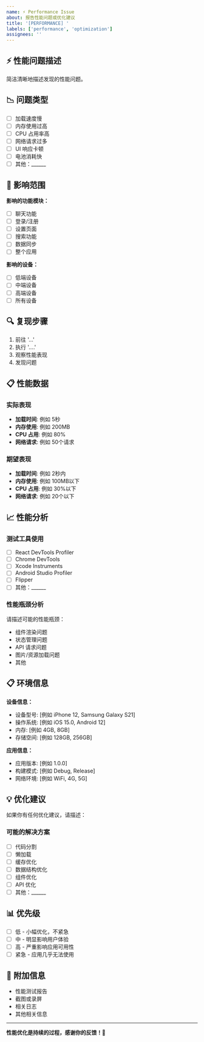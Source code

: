 ```yaml
---
name: ⚡ Performance Issue
about: 报告性能问题或优化建议
title: '[PERFORMANCE] '
labels: ['performance', 'optimization']
assignees: ''
---
```


## ⚡ 性能问题描述

简洁清晰地描述发现的性能问题。

## 📉 问题类型

- [ ] 加载速度慢
- [ ] 内存使用过高
- [ ] CPU 占用率高
- [ ] 网络请求过多
- [ ] UI 响应卡顿
- [ ] 电池消耗快
- [ ] 其他：______

## 📱 影响范围

**影响的功能模块：**
- [ ] 聊天功能
- [ ] 登录/注册
- [ ] 设置页面
- [ ] 搜索功能
- [ ] 数据同步
- [ ] 整个应用

**影响的设备：**
- [ ] 低端设备
- [ ] 中端设备
- [ ] 高端设备
- [ ] 所有设备

## 🔍 复现步骤

1. 前往 '...'
2. 执行 '....'
3. 观察性能表现
4. 发现问题

## 📋 性能数据

### 实际表现
- **加载时间**: 例如 5秒
- **内存使用**: 例如 200MB
- **CPU 占用**: 例如 80%
- **网络请求**: 例如 50个请求

### 期望表现
- **加载时间**: 例如 2秒内
- **内存使用**: 例如 100MB以下
- **CPU 占用**: 例如 30%以下
- **网络请求**: 例如 20个以下

## 📈 性能分析

### 测试工具使用
- [ ] React DevTools Profiler
- [ ] Chrome DevTools
- [ ] Xcode Instruments
- [ ] Android Studio Profiler
- [ ] Flipper
- [ ] 其他：______

### 性能瓶颈分析
请描述可能的性能瓶颈：
- 组件渲染问题
- 状态管理问题
- API 请求问题
- 图片/资源加载问题
- 其他

## 📋 环境信息

**设备信息：**
- 设备型号: [例如 iPhone 12, Samsung Galaxy S21]
- 操作系统: [例如 iOS 15.0, Android 12]
- 内存: [例如 4GB, 8GB]
- 存储空间: [例如 128GB, 256GB]

**应用信息：**
- 应用版本: [例如 1.0.0]
- 构建模式: [例如 Debug, Release]
- 网络环境: [例如 WiFi, 4G, 5G]

## 💡 优化建议

如果你有任何优化建议，请描述：

### 可能的解决方案
- [ ] 代码分割
- [ ] 懒加载
- [ ] 缓存优化
- [ ] 数据结构优化
- [ ] 组件优化
- [ ] API 优化
- [ ] 其他：______

## 📊 优先级

- [ ] 低 - 小幅优化，不紧急
- [ ] 中 - 明显影响用户体验
- [ ] 高 - 严重影响应用可用性
- [ ] 紧急 - 应用几乎无法使用

## 📝 附加信息

- 性能测试报告
- 截图或录屏
- 相关日志
- 其他相关信息

---

**性能优化是持续的过程，感谢你的反馈！🚀**